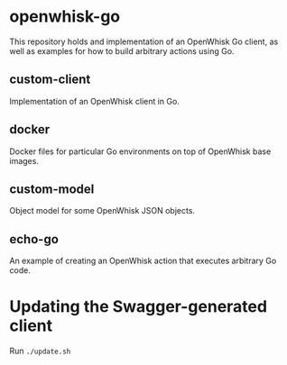 # openwhisk-go

This repository holds and implementation of an OpenWhisk Go client, as well as examples for how to build arbitrary actions using Go.

## custom-client

Implementation of an OpenWhisk client in Go.

## docker

Docker files for particular Go environments on top of OpenWhisk base images.

## custom-model

Object model for some OpenWhisk JSON objects.

## echo-go

An example of creating an OpenWhisk action that executes arbitrary Go code.

# Updating the Swagger-generated client

Run `./update.sh`